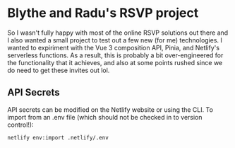 # Blythe and Radu's RSVP project

So I wasn't fully happy with most of the online RSVP solutions out there and I also wanted a small project to test out a few new (for me) technologies. I wanted to expiriment with the Vue 3 composition API, Pinia, and Netlify's serverless functions. As a result, this is probably a bit over-engineered for the functionality that it achieves, and also at some points rushed since we do need to get these invites out lol.

## API Secrets

API secrets can be modified on the Netlify website or using the CLI. To import from an .env file (which should not be checked in to version control!):

```bash
netlify env:import .netlify/.env
```
